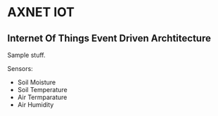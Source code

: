 # AXNET IOT

## Internet Of Things Event Driven Archtitecture

Sample stuff.

Sensors:

* Soil Moisture
* Soil Temperature
* Air Termparature
* Air Humidity
